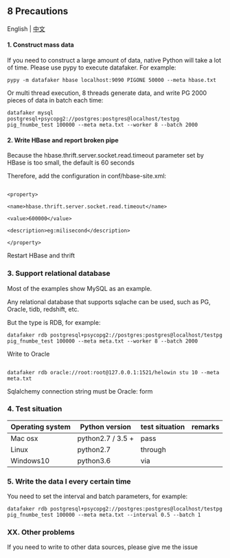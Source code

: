 ## 8 Precautions
English | [中文](zh_CN/注意事项.md)

#### 1. Construct mass data

If you need to construct a large amount of data, native Python will take a lot of time. Please use pypy to execute datafaker. For example:

```pypy -m datafaker hbase localhost:9090 PIGONE 50000 --meta hbase.txt```

Or multi thread execution, 8 threads generate data, and write PG 2000 pieces of data in batch each time:



```datafaker mysql postgresql+psycopg2://postgres:postgres@localhost/testpg pig_fnumbe_test 100000 --meta meta.txt --worker 8 --batch 2000```



#### 2. Write HBase and report broken pipe

Because the hbase.thrift.server.socket.read.timeout parameter set by HBase is too small, the default is 60 seconds

Therefore, add the configuration in conf/hbase-site.xml:

```

<property>

<name>hbase.thrift.server.socket.read.timeout</name>

<value>600000</value>

<description>eg:milisecond</description>

</property>

```

Restart HBase and thrift

### 3. Support relational database

Most of the examples show MySQL as an example.

Any relational database that supports sqlache can be used, such as PG, Oracle, tidb, redshift, etc.

But the type is RDB, for example:

```datafaker rdb postgresql+psycopg2://postgres:postgres@localhost/testpg pig_fnumbe_test 100000 --meta meta.txt --worker 8 --batch 2000```

Write to Oracle


```

datafaker rdb oracle://root:root@127.0.0.1:1521/helowin stu 10 --meta meta.txt

```

Sqlalchemy connection string must be Oracle: form



### 4. Test situation



|Operating system | Python version | test situation | remarks|
| -------- | -------- | ------ | ------- |
|Mac osx| python2.7 / 3.5 + | pass ||
|Linux | python2.7 | through ||
|Windows10 | python3.6 | via ||



### 5. Write the data I every certain time

You need to set the interval and batch parameters, for example:

```datafaker rdb postgresql+psycopg2://postgres:postgres@localhost/testpg pig_fnumbe_test 100000 --meta meta.txt --interval 0.5 --batch 1```




### XX. Other problems

If you need to write to other data sources, please give me the issue